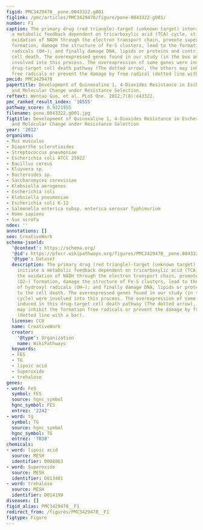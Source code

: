 ```yaml
---
figid: PMC3429478__pone.0043322.g001
figlink: /pmc/articles/PMC3429478/figure/pone-0043322-g001/
number: F1
caption: The primary drug (red triangle)-target (unknown target) interaction initiate
  a metabolic feedback dependent on tricarboxylic acid (TCA) cycle, stimulate the
  oxidation of NADH through the electron transport chain, promote superoxide (O2−)
  formation, damage the structure of Fe-S clusters, lead to the formation of hydroxyl
  radicals (OH−); and finally damage DNA, lipids or proteins and contributes to the
  cell death. The overexpressed genes found in our study (in the box and cycle) were
  involved into this process. The overexpression of some genes were induced in this
  drug-target cell death pathway (The dotted arrow), the others may inhibit the formation
  free radicals or prevent the damage by free radical (dotted line with a bar).
pmcid: PMC3429478
papertitle: Development of Quinoxaline 1, 4-Dioxides Resistance in Escherichia coli
  and Molecular Change under Resistance Selection.
reftext: Wentao Guo, et al. PLoS One. 2012;7(8):e43322.
pmc_ranked_result_index: '10555'
pathway_score: 0.9221955
filename: pone.0043322.g001.jpg
figtitle: Development of Quinoxaline 1, 4-Dioxides Resistance in Escherichia coli
  and Molecular Change under Resistance Selection
year: '2012'
organisms:
- Mus musculus
- Diaporthe sclerotioides
- Streptococcus pneumoniae
- Escherichia coli ATCC 25922
- Bacillus cereus
- Kluyvera sp.
- Bacteroides sp.
- Saccharomyces cerevisiae
- Klebsiella aerogenes
- Escherichia coli
- Klebsiella pneumoniae
- Escherichia coli K-12
- Salmonella enterica subsp. enterica serovar Typhimurium
- Homo sapiens
- Sus scrofa
ndex: ''
annotations: []
seo: CreativeWork
schema-jsonld:
  '@context': https://schema.org/
  '@id': https://pfocr.wikipathways.org/figures/PMC3429478__pone.0043322.g001.html
  '@type': Dataset
  description: The primary drug (red triangle)-target (unknown target) interaction
    initiate a metabolic feedback dependent on tricarboxylic acid (TCA) cycle, stimulate
    the oxidation of NADH through the electron transport chain, promote superoxide
    (O2−) formation, damage the structure of Fe-S clusters, lead to the formation
    of hydroxyl radicals (OH−); and finally damage DNA, lipids or proteins and contributes
    to the cell death. The overexpressed genes found in our study (in the box and
    cycle) were involved into this process. The overexpression of some genes were
    induced in this drug-target cell death pathway (The dotted arrow), the others
    may inhibit the formation free radicals or prevent the damage by free radical
    (dotted line with a bar).
  license: CC0
  name: CreativeWork
  creator:
    '@type': Organization
    name: WikiPathways
  keywords:
  - FES
  - TG
  - lipoic acid
  - Superoxide
  - trehalose
genes:
- word: FeS
  symbol: FES
  source: hgnc_symbol
  hgnc_symbol: FES
  entrez: '2242'
- word: tg
  symbol: TG
  source: hgnc_symbol
  hgnc_symbol: TG
  entrez: '7038'
chemicals:
- word: lipoic acid
  source: MESH
  identifier: D008063
- word: Superoxide
  source: MESH
  identifier: D013481
- word: trehalose
  source: MESH
  identifier: D014199
diseases: []
figid_alias: PMC3429478__F1
redirect_from: /figures/PMC3429478__F1
figtype: Figure
---
```

